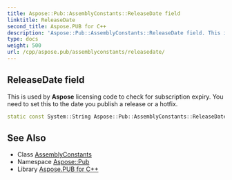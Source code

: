 ```yaml
---
title: Aspose::Pub::AssemblyConstants::ReleaseDate field
linktitle: ReleaseDate
second_title: Aspose.PUB for C++
description: 'Aspose::Pub::AssemblyConstants::ReleaseDate field. This is used by Aspose licensing code to check for subscription expiry. You need to set this to the date you publish a release or a hotfix in C++.'
type: docs
weight: 500
url: /cpp/aspose.pub/assemblyconstants/releasedate/
---
```

## ReleaseDate field


This is used by **Aspose** licensing code to check for subscription expiry. You need to set this to the date you publish a release or a hotfix.

```cpp
static const System::String Aspose::Pub::AssemblyConstants::ReleaseDate
```

## See Also

* Class [AssemblyConstants](../)
* Namespace [Aspose::Pub](../../)
* Library [Aspose.PUB for C++](../../../)
